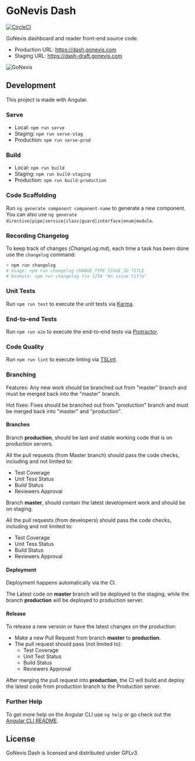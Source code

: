 # GoNevis Dash

[![CircleCI](https://circleci.com/gh/SavandBros/gonevis-dash-2.svg?style=shield)](https://circleci.com/gh/SavandBros/gonevis-dash-2)

GoNevis dashboard and reader front-end source code.

- Production URL: https://dash.gonevis.com
- Staging URL: https://dash-draft.gonevis.com

![GoNevis](https://gonevis.s3.amazonaws.com/dolphin/d30affc4-4bef-47d8-8a28-34c45b418dff/1585072945206_Screenshot_182.png)

## Development

This project is made with Angular.

### Serve

- Local: `npm run serve`
- Staging: `npm run serve-stag`
- Production: `npm run serve-prod`

### Build

- Local: `npm run build`
- Staging: `npm run build-staging`
- Production: `npm run build-production`

### Code Scaffolding

Run `ng generate component component-name` to generate a new component. You can also use `ng generate directive|pipe|service|class|guard|interface|enum|module`.

### Recording Changelog

To keep track of changes (_ChangeLog.md_), each time a task has been done use the `changelog` command:

```bash
> npm run changelog
# Usage: npm run changelog CHANGE_TYPE ISSUE_ID TITLE
# Example: npm run changelog fix 1234 "An issue title"
```

### Unit Tests

Run `npm run test` to execute the unit tests via [Karma](https://karma-runner.github.io).

### End-to-end Tests

Run `npm run e2e` to execute the end-to-end tests via [Protractor](http://www.protractortest.org/).

### Code Quality

Run `npm run lint` to execute linting via [TSLint](https://palantir.github.io/tslint/).

### Branching

Features: Any new work should be branched out from "master" branch and must be merged back into the "master" branch.

Hot fixes: Fixes should be branched out from "production" branch and must be merged back into "master" and "production".

#### Branches

Branch **production**, should be last and stable working code that is on production servers.

All the pull requests (from Master branch) should pass the code checks, including and not limited to:

* Test Coverage
* Unit Tess Status
* Build Status
* Reviewers Approval

Branch **master**, should contain the latest development work and should be on staging.

All the pull requests (from developers) should pass the code checks, including and not limited to:

* Test Coverage
* Unit Tess Status
* Build Status
* Reviewers Approval

#### Deployment

Deployment happens automatically via the CI.

The Latest code on **master** branch will be deployed to the staging, while the branch **production** will be deployed to production server.

#### Release

To release a new version or have the latest changes on the production:

* Make a new Pull Request from branch **master** to **production**.
* The pull request should pass (not limited to):
  * Test Coverage
  * Unit Test Status
  * Build Status
  * Reviewers Approval

After merging the pull request into **production**, the CI will build and deploy the latest code from production branch to the Production server.


### Further Help

To get more help on the Angular CLI use `ng help` or go check out the [Angular CLI README](https://github.com/angular/angular-cli/blob/master/README.md).


## License

GoNevis Dash is licensed and distributed under GPLv3.

